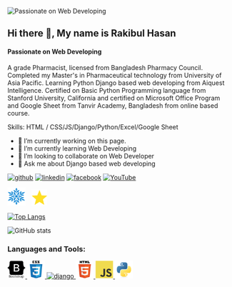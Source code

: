 ![Passionate on Web Developing](https://scontent.fdac138-2.fna.fbcdn.net/v/t1.6435-9/43305505_10217137502739827_4258554314156408832_n.jpg?stp=dst-jpg_p720x720&_nc_cat=103&ccb=1-7&_nc_sid=300f58&_nc_eui2=AeGsdGp8Fe67oZc-MqGc4hSYoj_RK4JVHFyiP9ErglUcXHX8GWsxAsPwvmZD_bSm_dQ&_nc_ohc=NQMaOvZiynEAX99nB4k&_nc_ht=scontent.fdac138-2.fna&oh=00_AfDgivEQgg3RvvKEbpJDrfniEvB57DDhX1kUKjuuLMB1AQ&oe=65773F1D)
## Hi there 👋, My name is Rakibul Hasan
#### Passionate on Web Developing
A grade Pharmacist, licensed from Bangladesh Pharmacy Council. Completed my Master's in Pharmaceutical technology from University of Asia Pacific.
Learning Python Django based web developing from Aiquest Intelligence. Certified on Basic Python Programming language from Stanford University, California and certified on Microsoft Office Program and Google Sheet from Tanvir Academy, Bangladesh from online based course.

Skills: HTML / CSS/JS/Django/Python/Excel/Google Sheet

- 🔭 I’m currently working on this page. 
- 🌱 I’m currently learning Web Developing 
- 👯 I’m looking to collaborate on Web Developer 
- 💬 Ask me about Django based web developing 


[<img src='https://cdn.jsdelivr.net/npm/simple-icons@3.0.1/icons/github.svg' alt='github' height='40'>](https://github.com/aristoxcel)  [<img src='https://cdn.jsdelivr.net/npm/simple-icons@3.0.1/icons/linkedin.svg' alt='linkedin' height='40'>](https://www.linkedin.com/in/aristoxcel/)  [<img src='https://cdn.jsdelivr.net/npm/simple-icons@3.0.1/icons/facebook.svg' alt='facebook' height='40'>](https://www.facebook.com/goldenboyrakib)  [<img src='https://cdn.jsdelivr.net/npm/simple-icons@3.0.1/icons/youtube.svg' alt='YouTube' height='40'>](https://www.youtube.com/channel/@RakibHasan-mx7dm)  

<a href='https://archiveprogram.github.com/'><img src='https://raw.githubusercontent.com/acervenky/animated-github-badges/master/assets/acbadge.gif' width='40' height='40'></a> <a href='https://stars.github.com/'><img src='https://raw.githubusercontent.com/acervenky/animated-github-badges/master/assets/starbadge.gif' width='35' height='35'></a> 

[![Top Langs](https://github-readme-stats.vercel.app/api/top-langs/?username=aristoxcel)](https://github.com/anuraghazra/github-readme-stats)

![GitHub stats](https://github-readme-stats.vercel.app/api?username=aristoxcel&show_icons=true)  

<h3 align="left">Languages and Tools:</h3>
<p align="left"> <a href="https://getbootstrap.com" target="_blank" rel="noreferrer"> <img src="https://raw.githubusercontent.com/devicons/devicon/master/icons/bootstrap/bootstrap-plain-wordmark.svg" alt="bootstrap" width="40" height="40"/> </a> <a href="https://www.w3schools.com/css/" target="_blank" rel="noreferrer"> <img src="https://raw.githubusercontent.com/devicons/devicon/master/icons/css3/css3-original-wordmark.svg" alt="css3" width="40" height="40"/> </a> <a href="https://www.djangoproject.com/" target="_blank" rel="noreferrer"> <img src="https://cdn.worldvectorlogo.com/logos/django.svg" alt="django" width="40" height="40"/> </a> <a href="https://www.w3.org/html/" target="_blank" rel="noreferrer"> <img src="https://raw.githubusercontent.com/devicons/devicon/master/icons/html5/html5-original-wordmark.svg" alt="html5" width="40" height="40"/> </a> <a href="https://developer.mozilla.org/en-US/docs/Web/JavaScript" target="_blank" rel="noreferrer"> <img src="https://raw.githubusercontent.com/devicons/devicon/master/icons/javascript/javascript-original.svg" alt="javascript" width="40" height="40"/> </a> <a href="https://www.python.org" target="_blank" rel="noreferrer"> <img src="https://raw.githubusercontent.com/devicons/devicon/master/icons/python/python-original.svg" alt="python" width="40" height="40"/> </a> </p>
